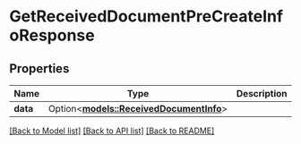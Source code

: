 # GetReceivedDocumentPreCreateInfoResponse

## Properties

Name | Type | Description | Notes
------------ | ------------- | ------------- | -------------
**data** | Option<[**models::ReceivedDocumentInfo**](ReceivedDocumentInfo.md)> |  | [optional]

[[Back to Model list]](../README.md#documentation-for-models) [[Back to API list]](../README.md#documentation-for-api-endpoints) [[Back to README]](../README.md)



